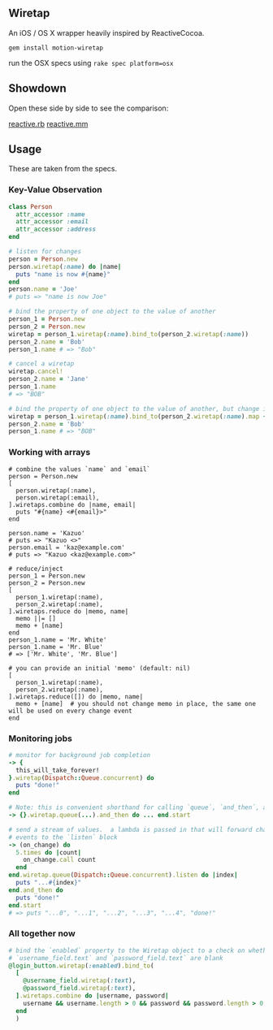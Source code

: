 Wiretap
-------

An iOS / OS X wrapper heavily inspired by ReactiveCocoa.

    gem install motion-wiretap

run the OSX specs using `rake spec platform=osx`

Showdown
--------

Open these side by side to see the comparison:

[reactive.rb](https://gist.github.com/colinta/d0a273f8d858a8f61c73)
[reactive.mm](https://gist.github.com/colinta/5cfa588fed7b929193ae)

Usage
-----

These are taken from the specs.

### Key-Value Observation

```ruby
class Person
  attr_accessor :name
  attr_accessor :email
  attr_accessor :address
end

# listen for changes
person = Person.new
person.wiretap(:name) do |name|
  puts "name is now #{name}"
end
person.name = 'Joe'
# puts => "name is now Joe"

# bind the property of one object to the value of another
person_1 = Person.new
person_2 = Person.new
wiretap = person_1.wiretap(:name).bind_to(person_2.wiretap(:name))
person_2.name = 'Bob'
person_1.name # => "Bob"

# cancel a wiretap
wiretap.cancel!
person_2.name = 'Jane'
person_1.name
# => "BOB"

# bind the property of one object to the value of another, but change it using `map`
wiretap = person_1.wiretap(:name).bind_to(person_2.wiretap(:name).map { |value| value.upcase })
person_2.name = 'Bob'
person_1.name # => "BOB"
```

### Working with arrays

```
# combine the values `name` and `email`
person = Person.new
[
  person.wiretap(:name),
  person.wiretap(:email),
].wiretaps.combine do |name, email|
  puts "#{name} <#{email}>"
end

person.name = 'Kazuo'
# puts => "Kazuo <>"
person.email = 'kaz@example.com'
# puts => "Kazuo <kaz@example.com>"

# reduce/inject
person_1 = Person.new
person_2 = Person.new
[
  person_1.wiretap(:name),
  person_2.wiretap(:name),
].wiretaps.reduce do |memo, name|
  memo ||= []
  memo + [name]
end
person_1.name = 'Mr. White'
person_1.name = 'Mr. Blue'
# => ['Mr. White', 'Mr. Blue']

# you can provide an initial 'memo' (default: nil)
[
  person_1.wiretap(:name),
  person_2.wiretap(:name),
].wiretaps.reduce([]) do |memo, name|
  memo + [name]  # you should not change memo in place, the same one will be used on every change event
end
```

### Monitoring jobs

```ruby
# monitor for background job completion
-> {
  this_will_take_forever!
}.wiretap(Dispatch::Queue.concurrent) do
  puts "done!"
end

# Note: this is convenient shorthand for calling `queue`, `and_then`, and `start`
-> {}.wiretap.queue(...).and_then do ... end.start

# send a stream of values.  a lambda is passed in that will forward change
# events to the `listen` block
-> (on_change) do
  5.times do |count|
    on_change.call count
  end
end.wiretap.queue(Dispatch::Queue.concurrent).listen do |index|
  puts "...#{index}"
end.and_then do
  puts "done!"
end.start
# => puts "...0", "...1", "...2", "...3", "...4", "done!"
```

### All together now

```ruby
# bind the `enabled` property to the Wiretap object to a check on whether
# `username_field.text` and `password_field.text` are blank
@login_button.wiretap(:enabled).bind_to(
  [
    @username_field.wiretap(:text),
    @password_field.wiretap(:text),
  ].wiretaps.combine do |username, password|
    username && username.length > 0 && password && password.length > 0
  end
  )
```
